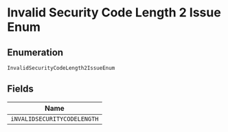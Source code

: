 
# Invalid Security Code Length 2 Issue Enum

## Enumeration

`InvalidSecurityCodeLength2IssueEnum`

## Fields

| Name |
|  --- |
| `iNVALIDSECURITYCODELENGTH` |

